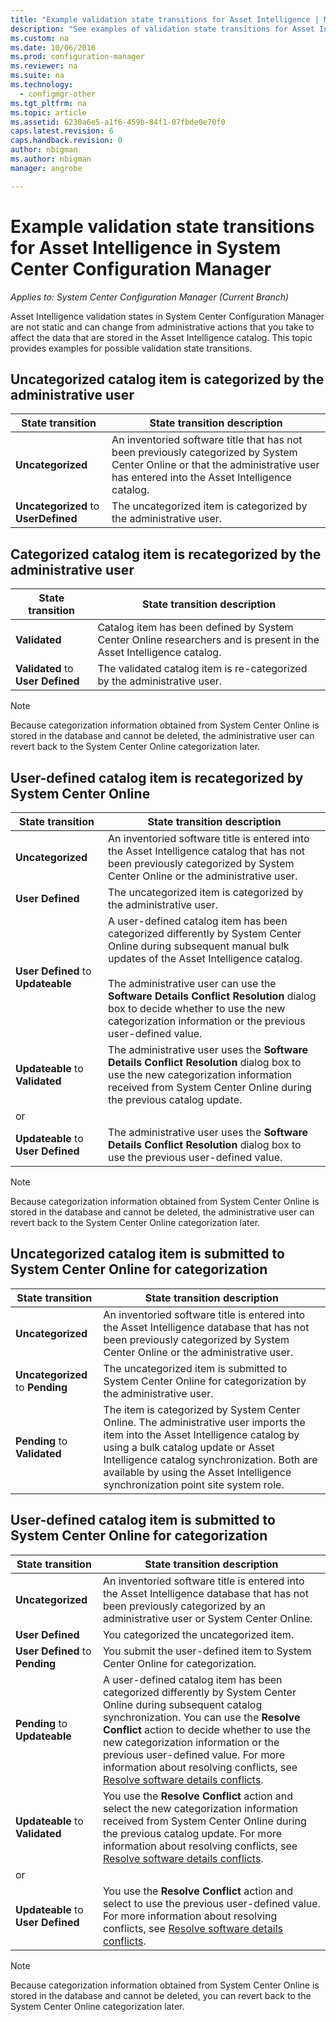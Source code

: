 ```yaml
---
title: "Example validation state transitions for Asset Intelligence | Microsoft Docs"
description: "See examples of validation state transitions for Asset Intelligence in System Center Configuration Manager."
ms.custom: na
ms.date: 10/06/2016
ms.prod: configuration-manager
ms.reviewer: na
ms.suite: na
ms.technology:
  - configmgr-other
ms.tgt_pltfrm: na
ms.topic: article
ms.assetid: 6230a6e5-a1f6-459b-84f1-07fbde0e70f0
caps.latest.revision: 6
caps.handback.revision: 0
author: nbigmanms.author: nbigmanmanager: angrobe

---
```

# Example validation state transitions for Asset Intelligence in System Center Configuration Manager*Applies to: System Center Configuration Manager (Current Branch)*
Asset Intelligence validation states in System Center Configuration Manager are not static and can change from administrative actions that you take to affect the data that are stored in the Asset Intelligence catalog. This topic provides examples for possible validation state transitions.

##  <a name="BKMK_UncategorizedIsCategorized"></a> Uncategorized catalog item is categorized by the administrative user  

|**State transition**|**State transition description**|  
|--------------------------|--------------------------------------|  
|**Uncategorized**|An inventoried software title that has not been previously categorized by System Center Online or that the administrative user has entered into the Asset Intelligence catalog.|  
|**Uncategorized** to **UserDefined**|The uncategorized item is categorized by the administrative user.|  

##  <a name="BKMK_CategorizedIsReCategorized"></a> Categorized catalog item is recategorized by the administrative user  

|**State transition**|**State transition description**|  
|--------------------------|--------------------------------------|  
|**Validated**|Catalog item has been defined by System Center Online researchers and is present in the Asset Intelligence catalog.|  
|**Validated** to **User Defined**|The validated catalog item is re-categorized by the administrative user.|  

> [!NOTE]  
>  Because categorization information obtained from System Center Online is stored in the database and cannot be deleted, the administrative user can revert back to the System Center Online categorization later.  

##  <a name="BKMK_UserDefinedIsRecategorized"></a> User-defined catalog item is recategorized by System Center Online  

|**State transition**|**State transition description**|  
|--------------------------|--------------------------------------|  
|**Uncategorized**|An inventoried software title is entered into the Asset Intelligence catalog that has not been previously categorized by System Center Online or the administrative user.|  
|**User Defined**|The uncategorized item is categorized by the administrative user.|  
|**User Defined** to **Updateable**|A user-defined catalog item has been categorized differently by System Center Online during subsequent manual bulk updates of the Asset Intelligence catalog.<br /><br /> The administrative user can use the **Software Details Conflict Resolution** dialog box to decide whether to use the new categorization information or the previous user-defined value.|  
|**Updateable** to **Validated**|The administrative user uses the **Software Details Conflict Resolution** dialog box to use the new categorization information received from System Center Online during the previous catalog update.|  
|or||  
|**Updateable** to **User Defined**|The administrative user uses the **Software Details Conflict Resolution** dialog box to use the previous user-defined value.|  

> [!NOTE]  
>  Because categorization information obtained from System Center Online is stored in the database and cannot be deleted, the administrative user can revert back to the System Center Online categorization later.  

##  <a name="BKMK_UncategorizedIsSubmitted"></a> Uncategorized catalog item is submitted to System Center Online for categorization  

|**State transition**|**State transition description**|  
|--------------------------|--------------------------------------|  
|**Uncategorized**|An inventoried software title is entered into the Asset Intelligence database that has not been previously categorized by System Center Online or the administrative user.|  
|**Uncategorized** to **Pending**|The uncategorized item is submitted to System Center Online for categorization by the administrative user.|  
|**Pending** to **Validated**|The item is categorized by System Center Online. The administrative user imports the item into the Asset Intelligence catalog by using a bulk catalog update or Asset Intelligence catalog synchronization. Both are available by using the Asset Intelligence synchronization point site system role.|  

##  <a name="BKMK_UserDefinedIsSubmitted"></a> User-defined catalog item is submitted to System Center Online for categorization  

|**State transition**|**State transition description**|  
|--------------------------|--------------------------------------|  
|**Uncategorized**|An inventoried software title is entered into the Asset Intelligence database that has not been previously categorized by an administrative user or System Center Online.|  
|**User Defined**|You categorized the uncategorized item.|  
|**User Defined** to **Pending**|You submit the user-defined item to System Center Online for categorization.|  
|**Pending** to **Updateable**|A user-defined catalog item has been categorized differently by System Center Online during subsequent catalog synchronization. You can use the **Resolve Conflict** action to decide whether to use the new categorization information or the previous user-defined value. For more information about resolving conflicts, see [Resolve software details conflicts](../../../../core/clients/manage/asset-intelligence/operations-for-asset-intelligence.md#BKMK_ResolveSoftwareDetails).|  
|**Updateable** to **Validated**|You use the **Resolve Conflict** action and select the new categorization information received from System Center Online during the previous catalog update. For more information about resolving conflicts, see [Resolve software details conflicts](../../../../core/clients/manage/asset-intelligence/operations-for-asset-intelligence.md#BKMK_ResolveSoftwareDetails).|  
|or||  
|**Updateable** to **User Defined**|You use the **Resolve Conflict** action and select to use the previous user-defined value. For more information about resolving conflicts, see [Resolve software details conflicts](../../../../core/clients/manage/asset-intelligence/operations-for-asset-intelligence.md#BKMK_ResolveSoftwareDetails).|  

> [!NOTE]  
>  Because categorization information obtained from System Center Online is stored in the database and cannot be deleted, you can revert back to the System Center Online categorization later.  
